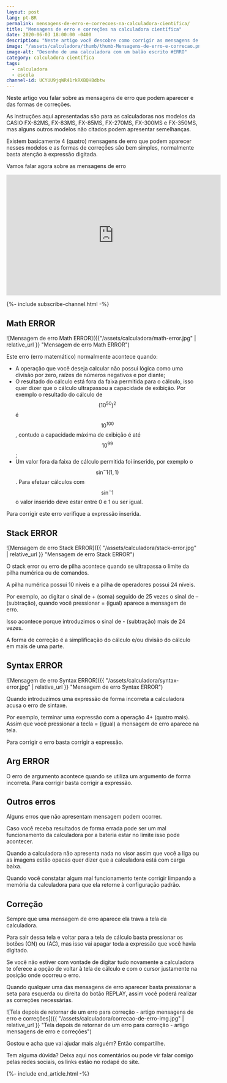 ```yaml
---
layout: post
lang: pt-BR
permalink: mensagens-de-erro-e-correcoes-na-calculadora-cientifica/
title: "Mensagens de erro e correções na calculadora científica"
date: 2020-06-03 18:00:00 -0400
description: "Neste artigo você descobre como corrigir as mensagens de erro que aparecem na sua calculadora e o que cada uma significa"
image: "/assets/calculadora/thumb/thumb-Mensagens-de-erro-e-correcao.png"
image-alt: "Desenho de uma calculadora com um balão escrito #ERRO"
category: calculadora científica
tags:
  - calculadora
  - escola
channel-id: UCYUU9jqWR41rkRXBQHBdbtw
---
```


Neste artigo vou falar sobre as mensagens de erro que podem aparecer e das formas de correções.

As instruções aqui apresentadas são para as calculadoras nos modelos da CASIO FX-82MS, FX-83MS, FX-85MS, FX-270MS, FX-300MS e FX-350MS, mas alguns outros modelos não citados podem apresentar semelhanças.

Existem basicamente 4 (quatro) mensagens de erro que podem aparecer nesses modelos e as formas de correções são bem simples, normalmente basta atenção à expressão digitada.

Vamos falar agora sobre as mensagens de erro

<!-- Youtube Video -->
<div class="yt-video">
<iframe width="560" height="315" src="https://www.youtube.com/embed/rVkMxFPDfSg?si=atUYva6YXtnVnH-p" title="YouTube video player" frameborder="0" allow="accelerometer; autoplay; clipboard-write; encrypted-media; gyroscope; picture-in-picture; web-share" allowfullscreen></iframe>
</div>

{%- include subscribe-channel.html -%}

## Math ERROR

![Mensagem de erro Math ERROR]({{"/assets/calculadora/math-error.jpg" | relative_url }} "Mensagem de erro Math ERROR")

Este erro (erro matemático) normalmente acontece quando:

- A operação que você deseja calcular não possui lógica como uma divisão por zero, raízes de números negativos e por diante;
- O resultado do cálculo está fora da faixa permitida para o cálculo, isso quer dizer que o cálculo ultrapassou a capacidade de exibição. Por exemplo o resultado do cálculo de $$(10 ^ 50) ^ 2$$ é $$10 ^ 100$$, contudo a capacidade máxima de exibição é até $$10 ^ 99$$;
- Um valor fora da faixa de cálculo permitida foi inserido, por exemplo o $$\sin^-1 (1,1)$$. Para efetuar cálculos com $$\sin^-1$$ o valor inserido deve estar entre 0 e 1 ou ser igual.

Para corrigir este erro verifique a expressão inserida.

## Stack ERROR

![Mensagem de erro Stack ERROR]({{ "/assets/calculadora/stack-error.jpg" | relative_url }} "Mensagem de erro Stack ERROR")

O stack error ou erro de pilha acontece quando se ultrapassa o limite da pilha numérica ou de comandos.

A pilha numérica possui 10 níveis e a pilha de operadores possui 24 níveis.

Por exemplo, ao digitar o sinal de + (soma) seguido de 25 vezes o sinal de – (subtração), quando você pressionar = (igual) aparece a mensagem de erro.

Isso acontece porque introduzimos o sinal de - (subtração) mais de 24 vezes.

A forma de correção é a simplificação do cálculo e/ou divisão do cálculo em mais de uma parte.

## Syntax ERROR

![Mensagem de erro Syntax ERROR]({{ "/assets/calculadora/syntax-error.jpg" | relative_url }} "Mensagem de erro Syntax ERROR")

Quando introduzimos uma expressão de forma incorreta a calculadora acusa o erro de sintaxe.

Por exemplo, terminar uma expressão com a operação 4+ (quatro mais). Assim que você pressionar a tecla = (igual) a mensagem de erro aparece na tela.

Para corrigir o erro basta corrigir a expressão.

## Arg ERROR

O erro de argumento acontece quando se utiliza um argumento de forma incorreta. Para corrigir basta corrigir a expressão.

## Outros erros

Alguns erros que não apresentam mensagem podem ocorrer.

Caso você receba resultados de forma errada pode ser um mal funcionamento da calculadora por a bateria estar no limite isso pode acontecer.

Quando a calculadora não apresenta nada no visor assim que você a liga ou as imagens estão opacas quer dizer que a calculadora está com carga baixa.

Quando você constatar algum mal funcionamento tente corrigir limpando a memória da calculadora para que ela retorne à configuração padrão.

## Correção

Sempre que uma mensagem de erro aparece ela trava a tela da calculadora.

Para sair dessa tela e voltar para a tela de cálculo basta pressionar os botões (ON) ou (AC), mas isso vai apagar toda a expressão que você havia digitado.

Se você não estiver com vontade de digitar tudo novamente a calculadora te oferece a opção de voltar à tela de cálculo e com o cursor justamente na posição onde ocorreu o erro.

Quando qualquer uma das mensagens de erro aparecer basta pressionar a seta para esquerda ou direita do botão REPLAY, assim você poderá realizar as correções necessárias.

![Tela depois de retornar de um erro para correção - artigo mensagens de erro e correções]({{ "/assets/calculadora/correcao-de-erro-img.jpg" | relative_url }} "Tela depois de retornar de um erro para correção - artigo mensagens de erro e correções")

Gostou e acha que vai ajudar mais alguém? Então compartilhe.

Tem alguma dúvida? Deixa aqui nos comentários ou pode vir falar comigo pelas redes sociais, os links estão no rodapé do site.

{%- include end_article.html -%}

